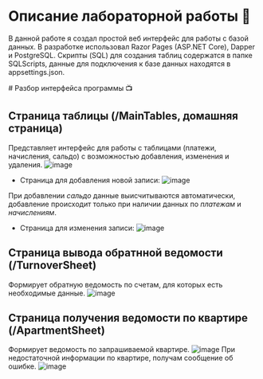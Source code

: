 ﻿# Описание лабораторной работы 📖
 В данной работе я создал простой веб интерфейс для работы с базой данных. В разработке использовал Razor Pages (ASP.NET Core), Dapper и PostgreSQL. 
 Скрипты (SQL) для создания таблиц содержатся в папке SQLScripts, данные для подключения к базе данных находятся в appsettings.json.

﻿# Разбор интерфейса программы :tv:
 
## Страница таблицы (/MainTables, домашняя страница)
Представляет интерфейс для работы с таблицами (платежи, начисления, сальдо) с возможностью добавления, изменения и удаления.
 ![image](https://github.com/gslnkvmx/DB-P-A-Labs/assets/99653197/b77a891b-b887-47a6-a148-4c44c40d377c)

* Страница для добавления новой записи: 
 ![image](https://github.com/gslnkvmx/DB-P-A-Labs/assets/99653197/e5066196-3586-49c3-8d07-301d63c9b081)

 При добавлении *сальдо* данные выисчитываются автоматически, добавление происходит только при наличии данных по *платежам* и *начислениям*.

 * Страница для изменения записи: 
 ![image](https://github.com/gslnkvmx/DB-P-A-Labs/assets/99653197/002b64c4-47cb-4d89-9400-74dbb9426789)

## Страница вывода обратнной ведомости (/TurnoverSheet)
Формирует обратную ведомость по счетам, для которых есть необходимые данные.
![image](https://github.com/gslnkvmx/DB-P-A-Labs/assets/99653197/787854b6-26ad-498f-9f60-3d7af35ce817)

## Страница получения ведомости по квартире (/ApartmentSheet)
Формирует ведомость по запрашиваемой квартире.
![image](https://github.com/gslnkvmx/DB-P-A-Labs/assets/99653197/ec9f0e40-00a3-4be7-8248-5cfcb092eb95)
При недостаточной информации по квартире, получам сообщение об ошибке.
  ![image](https://github.com/gslnkvmx/DB-P-A-Labs/assets/99653197/1c3c4652-9c3f-4aba-87c6-278b7e90f791)






